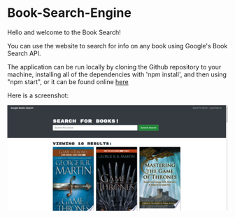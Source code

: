 # Book-Search-Engine

Hello and welcome to the Book Search!

You can use the website to search for info on any book using Google's Book Search API.

The application can be run locally by cloning the Github repository to your machine, installing all of the dependencies with 'npm install', and then using "npm start", or it can be found online [here](https://damp-beyond-91564.herokuapp.com/)

Here is a screenshot: 

![screenshot](./client/assets/Screenshot_1.png)


